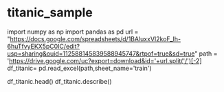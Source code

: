 # titanic_sample
import numpy as np
import pandas as pd
url = "https://docs.google.com/spreadsheets/d/1BAluxxVI2koF_lh-6huTfvyEKX5pC0IC/edit?usp=sharing&ouid=112588145839588945747&rtpof=true&sd=true"
path = 'https://drive.google.com/uc?export=download&id='+url.split('/')[-2]
df_titanic= pd.read_excel(path,sheet_name='train')

df_titanic.head()
df_titanic.describe()
